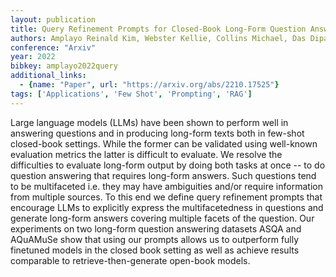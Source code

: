 ```yaml
---
layout: publication
title: Query Refinement Prompts for Closed-Book Long-Form Question Answering
authors: Amplayo Reinald Kim, Webster Kellie, Collins Michael, Das Dipanjan, Narayan Shashi
conference: "Arxiv"
year: 2022
bibkey: amplayo2022query
additional_links:
  - {name: "Paper", url: "https://arxiv.org/abs/2210.17525"}
tags: ['Applications', 'Few Shot', 'Prompting', 'RAG']
---
```

Large language models (LLMs) have been shown to perform well in answering questions and in producing long-form texts both in few-shot closed-book settings. While the former can be validated using well-known evaluation metrics the latter is difficult to evaluate. We resolve the difficulties to evaluate long-form output by doing both tasks at once -- to do question answering that requires long-form answers. Such questions tend to be multifaceted i.e. they may have ambiguities and/or require information from multiple sources. To this end we define query refinement prompts that encourage LLMs to explicitly express the multifacetedness in questions and generate long-form answers covering multiple facets of the question. Our experiments on two long-form question answering datasets ASQA and AQuAMuSe show that using our prompts allows us to outperform fully finetuned models in the closed book setting as well as achieve results comparable to retrieve-then-generate open-book models.
